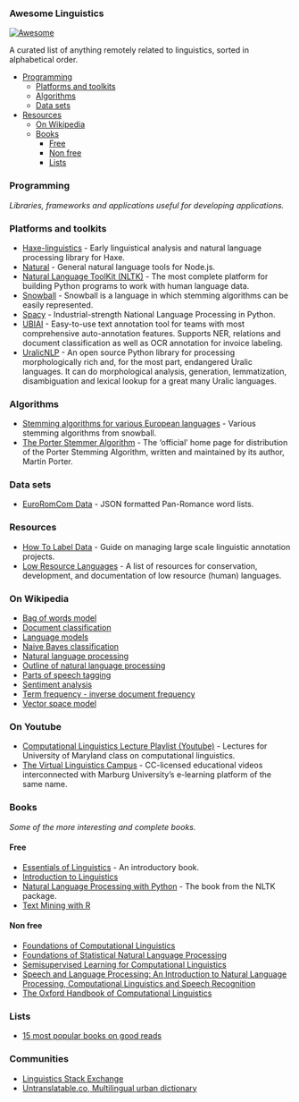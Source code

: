 ### Awesome Linguistics

[![Awesome](https://cdn.rawgit.com/sindresorhus/awesome/d7305f38d29fed78fa85652e3a63e154dd8e8829/media/badge.svg)](https://github.com/sindresorhus/awesome)

A curated list of anything remotely related to linguistics, sorted in alphabetical order.

-   [Programming](#programming)
    -   [Platforms and toolkits](#platforms-and-toolkits)
    -   [Algorithms](#algorithms)
    -   [Data sets](#data-sets)
-   [Resources](#resources)
    -   [On Wikipedia](#on-wikipedia)
    -   [Books](#books)
        -   [Free](#free)
        -   [Non free](#non-free)
        -   [Lists](#lists)

### Programming

*Libraries, frameworks and applications useful for developing applications.*

### Platforms and toolkits

-   [Haxe-linguistics](https://github.com/sexybiggetje/haxe-linguistics) - Early linguistical analysis and natural language processing library for Haxe.
-   [Natural](https://github.com/NaturalNode/natural) - General natural language tools for Node.js.
-   [Natural Language ToolKit (NLTK)](http://www.nltk.org/) - The most complete platform for building Python programs to work with human language data.
-   [Snowball](http://snowball.tartarus.org/) - Snowball is a language in which stemming algorithms can be easily represented.
-   [Spacy](https://spacy.io/) - Industrial-strength National Language Processing in Python.
-   [UBIAI](https://ubiai.tools/) - Easy-to-use text annotation tool for teams with most comprehensive auto-annotation features. Supports NER, relations and document classification as well as OCR annotation for invoice labeling.
-   [UralicNLP](https://github.com/mikahama/uralicNLP) - An open source Python library for processing morphologically rich and, for the most part, endangered Uralic languages. It can do morphological analysis, generation, lemmatization, disambiguation and lexical lookup for a great many Uralic languages.

### Algorithms

-   [Stemming algorithms for various European languages](http://snowball.tartarus.org/texts/stemmersoverview.html) - Various stemming algorithms from snowball.
-   [The Porter Stemmer Algorithm](http://tartarus.org/martin/PorterStemmer/) - The ‘official’ home page for distribution of the Porter Stemming Algorithm, written and maintained by its author, Martin Porter.

### Data sets

-   [EuroRomCom Data](https://github.com/kirkins/euroromcom) - JSON formatted Pan-Romance word lists.

### Resources

-   [How To Label Data](https://www.lighttag.io/how-to-label-data/) - Guide on managing large scale linguistic annotation projects.
-   [Low Resource Languages](https://github.com/RIchardLitt/low-resource-languages) - A list of resources for conservation, development, and documentation of low resource (human) languages.

### On Wikipedia

-   [Bag of words model](http://en.wikipedia.org/wiki/Bag-of-words_model)
-   [Document classification](http://en.wikipedia.org/wiki/Document_classification)
-   [Language models](http://en.wikipedia.org/wiki/Language_model)
-   [Naive Bayes classification](http://en.wikipedia.org/wiki/Naive_Bayes_classifier)
-   [Natural language processing](http://en.wikipedia.org/wiki/Natural_language_processing)
-   [Outline of natural language processing](http://en.wikipedia.org/wiki/Outline_of_natural_language_processing)
-   [Parts of speech tagging](http://en.wikipedia.org/wiki/Part-of-speech_tagging)
-   [Sentiment analysis](http://en.wikipedia.org/wiki/Sentiment_analysis)
-   [Term frequency - inverse document frequency](http://en.wikipedia.org/wiki/Tf%E2%80%93idf)
-   [Vector space model](http://en.wikipedia.org/wiki/Vector_space_model)

### On Youtube

-   [Computational Linguistics Lecture Playlist (Youtube)](https://www.youtube.com/playlist?list=PLegWUnz91WfuPebLI97-WueAP90JO-15i) - Lectures for University of Maryland class on computational linguistics.
-   [The Virtual Linguistics Campus](https://www.youtube.com/channel/UCaMpov1PPVXGcKYgwHjXB3g) - CC-licensed educational videos interconnected with Marburg University’s e-learning platform of the same name.

### Books

*Some of the more interesting and complete books.*

#### Free

-   [Essentials of Linguistics](https://essentialsoflinguistics.pressbooks.com/) - An introductory book.
-   [Introduction to Linguistics](https://linguistics.ucla.edu/people/Kracht/courses/ling20-fall07/ling-intro.pdf)
-   [Natural Language Processing with Python](http://www.nltk.org/book/) - The book from the NLTK package.
-   [Text Mining with R](https://www.tidytextmining.com)

#### Non free

-   [Foundations of Computational Linguistics](http://books.google.com/books?id=o9iGAgAAQBAJ&dq=Foundations+of+Computational+Linguistics&hl=nl&source=gbs_navlinks_s)
-   [Foundations of Statistical Natural Language Processing](https://books.google.nl/books?id=YiFDxbEX3SUC)
-   [Semisupervised Learning for Computational Linguistics](http://books.google.com/books/about/Semisupervised_Learning_for_Computationa.html?id=VCd67cGB_rAC&redir_esc=y)
-   [Speech and Language Processing: An Introduction to Natural Language Processing, Computational Linguistics and Speech Recognition](https://books.google.nl/books?id=fZmj5UNK8AQC)
-   [The Oxford Handbook of Computational Linguistics](http://www.oxfordhandbooks.com/view/10.1093/oxfordhb/9780199276349.001.0001/oxfordhb-9780199276349)

### Lists

-   [15 most popular books on good reads](http://www.goodreads.com/shelf/show/natural-language-processing)

### Communities

-   [Linguistics Stack Exchange](https://linguistics.stackexchange.com/)
-   [Untranslatable.co, Multilingual urban dictionary](https://untranslatable.co/)
